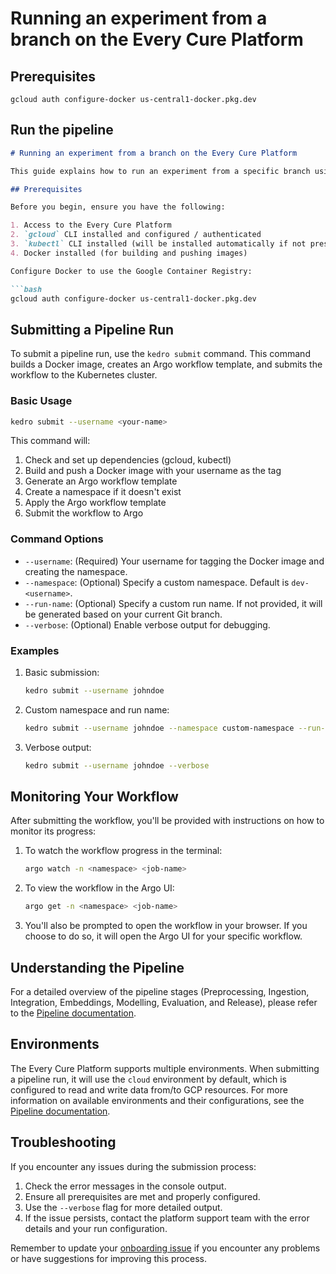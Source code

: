 <!-- NOTE: This file was partially generated using AI assistance.  -->
# Running an experiment from a branch on the Every Cure Platform

## Prerequisites
```
gcloud auth configure-docker us-central1-docker.pkg.dev
```

## Run the pipeline

```markdown:docs/src/infrastructure/runbooks/03_run_pipeline_from_branch.md
# Running an experiment from a branch on the Every Cure Platform

This guide explains how to run an experiment from a specific branch using the Every Cure Platform's pipeline submission tool.

## Prerequisites

Before you begin, ensure you have the following:

1. Access to the Every Cure Platform
2. `gcloud` CLI installed and configured / authenticated
3. `kubectl` CLI installed (will be installed automatically if not present)
4. Docker installed (for building and pushing images)

Configure Docker to use the Google Container Registry:

```bash
gcloud auth configure-docker us-central1-docker.pkg.dev
```

## Submitting a Pipeline Run

To submit a pipeline run, use the `kedro submit` command. This command builds a Docker image, creates an Argo workflow template, and submits the workflow to the Kubernetes cluster.

### Basic Usage

```bash
kedro submit --username <your-name>
```

This command will:
1. Check and set up dependencies (gcloud, kubectl)
2. Build and push a Docker image with your username as the tag
3. Generate an Argo workflow template
4. Create a namespace if it doesn't exist
5. Apply the Argo workflow template
6. Submit the workflow to Argo

### Command Options

- `--username`: (Required) Your username for tagging the Docker image and creating the namespace.
- `--namespace`: (Optional) Specify a custom namespace. Default is `dev-<username>`.
- `--run-name`: (Optional) Specify a custom run name. If not provided, it will be generated based on your current Git branch.
- `--verbose`: (Optional) Enable verbose output for debugging.

### Examples

1. Basic submission:
   ```bash
   kedro submit --username johndoe
   ```

2. Custom namespace and run name:
   ```bash
   kedro submit --username johndoe --namespace custom-namespace --run-name my-experiment
   ```

3. Verbose output:
   ```bash
   kedro submit --username johndoe --verbose
   ```

## Monitoring Your Workflow

After submitting the workflow, you'll be provided with instructions on how to monitor its progress:

1. To watch the workflow progress in the terminal:
   ```bash
   argo watch -n <namespace> <job-name>
   ```

2. To view the workflow in the Argo UI:
   ```bash
   argo get -n <namespace> <job-name>
   ```

3. You'll also be prompted to open the workflow in your browser. If you choose to do so, it will open the Argo UI for your specific workflow.

## Understanding the Pipeline

For a detailed overview of the pipeline stages (Preprocessing, Ingestion, Integration, Embeddings, Modelling, Evaluation, and Release), please refer to the [Pipeline documentation](../onboarding/pipeline.md).

## Environments

The Every Cure Platform supports multiple environments. When submitting a pipeline run, it will use the `cloud` environment by default, which is configured to read and write data from/to GCP resources. For more information on available environments and their configurations, see the [Pipeline documentation](../onboarding/pipeline.md#environments).

## Troubleshooting

If you encounter any issues during the submission process:

1. Check the error messages in the console output.
2. Ensure all prerequisites are met and properly configured.
3. Use the `--verbose` flag for more detailed output.
4. If the issue persists, contact the platform support team with the error details and your run configuration.

Remember to update your [onboarding issue](https://github.com/everycure-org/matrix/issues/new?assignees=&labels=onboarding&projects=&template=onboarding.md&title=%3Cfirstname%3E+%3Clastname%3E) if you encounter any problems or have suggestions for improving this process.
```